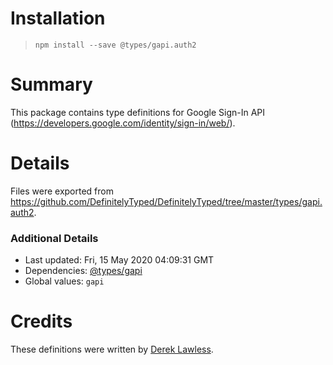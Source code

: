 # Installation
> `npm install --save @types/gapi.auth2`

# Summary
This package contains type definitions for Google Sign-In API (https://developers.google.com/identity/sign-in/web/).

# Details
Files were exported from https://github.com/DefinitelyTyped/DefinitelyTyped/tree/master/types/gapi.auth2.

### Additional Details
 * Last updated: Fri, 15 May 2020 04:09:31 GMT
 * Dependencies: [@types/gapi](https://npmjs.com/package/@types/gapi)
 * Global values: `gapi`

# Credits
These definitions were written by [Derek Lawless](https://github.com/flawless2011).
